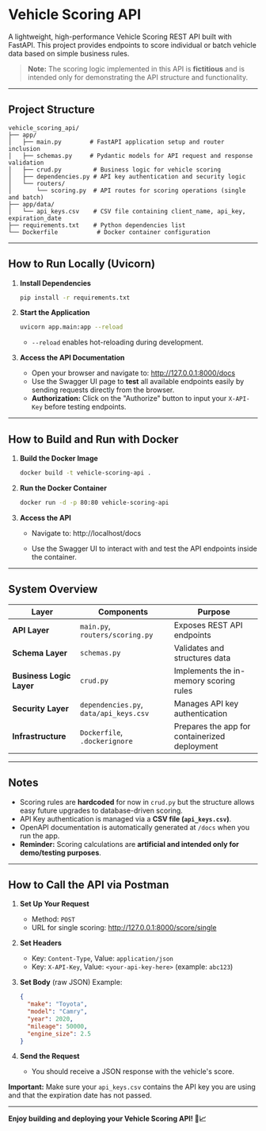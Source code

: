# Vehicle Scoring API

A lightweight, high-performance Vehicle Scoring REST API built with FastAPI.
This project provides endpoints to score individual or batch vehicle data based on simple business rules.

> **Note:** The scoring logic implemented in this API is **fictitious** and is intended only for demonstrating the API structure and functionality.

---

## Project Structure

```
vehicle_scoring_api/
├── app/
│   ├── main.py        # FastAPI application setup and router inclusion
│   ├── schemas.py     # Pydantic models for API request and response validation
│   ├── crud.py         # Business logic for vehicle scoring
│   ├── dependencies.py # API key authentication and security logic
│   └── routers/
│       └── scoring.py  # API routes for scoring operations (single and batch)
├── app/data/
│   └── api_keys.csv    # CSV file containing client_name, api_key, expiration_date
├── requirements.txt    # Python dependencies list
└── Dockerfile           # Docker container configuration
```

---

## How to Run Locally (Uvicorn)

1. **Install Dependencies**
   ```bash
   pip install -r requirements.txt
   ```

2. **Start the Application**
   ```bash
   uvicorn app.main:app --reload
   ```
   - `--reload` enables hot-reloading during development.

3. **Access the API Documentation**
   - Open your browser and navigate to:
      http://127.0.0.1:8000/docs
   - Use the Swagger UI page to **test** all available endpoints easily by sending requests directly from the browser.
   - **Authorization:** Click on the "Authorize" button to input your `X-API-Key` before testing endpoints.

---

## How to Build and Run with Docker

1. **Build the Docker Image**
   ```bash
   docker build -t vehicle-scoring-api .
   ```

2. **Run the Docker Container**
   ```bash
   docker run -d -p 80:80 vehicle-scoring-api
   ```

3. **Access the API**
   - Navigate to:
      http://localhost/docs

   - Use the Swagger UI to interact with and test the API endpoints inside the container.

---

## System Overview

| Layer                  | Components                     | Purpose                             |
|------------------------|---------------------------------|-------------------------------------|
| **API Layer**          | `main.py`, `routers/scoring.py` | Exposes REST API endpoints          |
| **Schema Layer**       | `schemas.py`                    | Validates and structures data       |
| **Business Logic Layer** | `crud.py`                     | Implements the in-memory scoring rules |
| **Security Layer**     | `dependencies.py`, `data/api_keys.csv` | Manages API key authentication |
| **Infrastructure**     | `Dockerfile`, `.dockerignore`   | Prepares the app for containerized deployment |

---

## Notes

- Scoring rules are **hardcoded** for now in `crud.py` but the structure allows easy future upgrades to database-driven scoring.
- API Key authentication is managed via a **CSV file (`api_keys.csv`)**.
- OpenAPI documentation is automatically generated at `/docs` when you run the app.
- **Reminder:** Scoring calculations are **artificial and intended only for demo/testing purposes**.

---

## How to Call the API via Postman

1. **Set Up Your Request**
   - Method: `POST`
   - URL for single scoring:
      http://127.0.0.1:8000/score/single

2. **Set Headers**
   - Key: `Content-Type`, Value: `application/json`
   - Key: `X-API-Key`, Value: `<your-api-key-here>` (example: `abc123`)

3. **Set Body** (raw JSON)
   Example:
   ```json
   {
     "make": "Toyota",
     "model": "Camry",
     "year": 2020,
     "mileage": 50000,
     "engine_size": 2.5
   }
   ```

4. **Send the Request**
   - You should receive a JSON response with the vehicle's score.

**Important:** Make sure your `api_keys.csv` contains the API key you are using and that the expiration date has not passed.

---

**Enjoy building and deploying your Vehicle Scoring API! 🚗📈**


